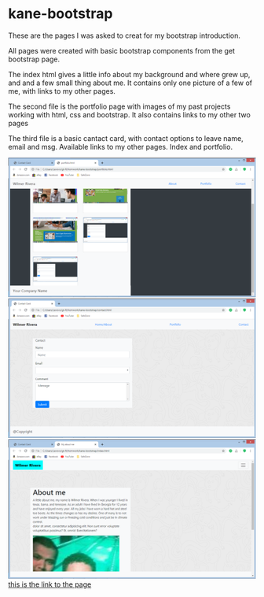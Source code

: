 # kane-bootstrap

These are the pages I was asked to creat for my bootstrap introduction.

All pages were created with basic bootstrap components from the get bootstrap page.

The index html gives a little info about my background and where grew up, and
and a few small thing about me. It contains only one picture of a few of me,
with links to my other pages.

The second file is the portfolio page with images of my past projects
working with html, css and bootstrap. It also contains links to my other two pages

The third file is a basic cantact card, with contact options to leave name, email and msg.
Available links to my other pages. Index and portfolio.

![screenshot](./assets/images/last.png)
![screenshot](./assets/images/basic_card.png)
![screenshot](./assets/images/ee.png)
[this is the link to the page](https://wilmer88.github.io/kane-bootstrap/)
